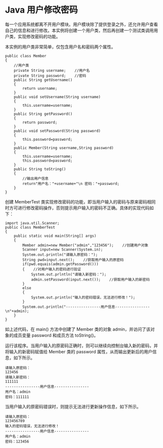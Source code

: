 # Java 用户修改密码

每一个应用系统都离不开用户模块。用户模块除了提供登录之外，还允许用户查看自己的信息和进行修改。本实例将创建一个用户类，然后再创建一个测试类调用用户类，实现修改密码的功能。

本实例的用户类非常简单，仅包含用户名和密码两个属性。

```
public class Member
{
    //用户类
    private String username;    //用户名
    private String password;    //密码
    public String getUsername()
    {
        return username;
    }
    public void setUsername(String username)
    {
        this.username=username;
    }
    public String getPassword()
    {
        return password;
    }
    public void setPassword(String password)
    {
        this.password=password;
    }
    public Member(String username,String password)
    {
        this.username=username;
        this.password=password;
    }
    public String toString()
    {
        //输出用户信息
        return"用户名："+username+"\n 密码："+password;
    }
}
```

创建 MemberTest 类实现修改密码的功能，即当用户输入的密码与原来密码相同时方可进行修改密码操作，否则提示用户输入的密码不正确。具体的实现代码如下：

```
import java.util.Scanner;
public class MemberTest
{
    public static void main(String[] args)
    {
        Member admin=new Member("admin","123456");    //创建用户对象
        Scanner input=new Scanner(System.in);
        System.out.println("请输入原密码：");
        String pwd=input.next();    //获取用户输入的原密码
        if(pwd.equais(admin.getPassword()))
        {    //对用户输入的密码进行验证
            System.out.prlntln("请输入新密码：");
            admin.setPassword(input.next());    //获取用户输入的新密码
        }
        else
        {
            System.out.println("输入的密码错误，无法进行修改！");
        }
        System.out.println("----------------用户信息----------------\n"+admin);
    }
}
```

如上述代码，在 main() 方法中创建了 Member 类的对象 admin，并访问了该对象的成员变量 password 和成员方法 toString()。

运行该程序。当用户输入的原密码正确时，则可以继续向控制台输入新的密码，并将输入的新密码赋值给 Member 类的 password 属性，从而输出更新后的用户信息，如下所示。

```
请输入原密码：
123456
请输入新密码：
111111
----------------用户信息----------------
用户名：admin
密码：111111
```

当用户输入的原密码错误时，则提示无法进行更新操作信息，如下所示。

```
请输入原密码：
123456789
输入的密码错误，无法进行修改！
----------------用户信息----------------
用户名：admin
密码：123456
```